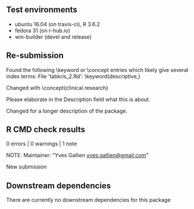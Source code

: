 ## Test environments
* ubuntu 16.04 (on travis-ci), R 3.6.2
* fedora 31 (on r-hub.io)
* win-builder (devel and release)

## Re-submission

 Found the following \keyword or \concept entries
   which likely give several index terms:
     File 'tabkris_2.Rd':
       \keyword{descriptive,}

Changed with \concept{clinical research}

Please elaborate in the Description field what this is about.

Changed for a longer description of the package.

## R CMD check results

0 errors | 0 warnings | 1 note

NOTE:
Maintainer: "Yves Gallien <yves.gallien@gmail.com>"

New submission

## Downstream dependencies

There are currently no downstream dependencies for this package
